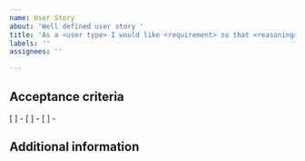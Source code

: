 ```yaml
---
name: User Story
about: 'Well defined user story '
title: 'As a <user type> I would like <requirement> so that <reasoning> '
labels: ''
assignees: ''

---
```


## Acceptance criteria

[ ] -
[ ] -
[ ] -

## Additional information
